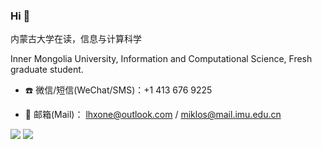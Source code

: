 


### Hi 👋



内蒙古大学在读，信息与计算科学

Inner Mongolia University, Information and Computational Science, Fresh graduate student.

- ☎️ 微信/短信(WeChat/SMS)：+1 413 676 9225

- 📮 邮箱(Mail)： [lhxone@outlook.com](mailto:lhxone@outlook.com)  / [miklos@mail.imu.edu.cn](mailto:miklos@mail.imu.edu.cn) 





![](https://github-readme-stats.vercel.app/api?username=lhxone&show_icons=true)
![](https://github-readme-stats.anuraghazra1.vercel.app/api/top-langs/?username=lhxone&layout=compact)




